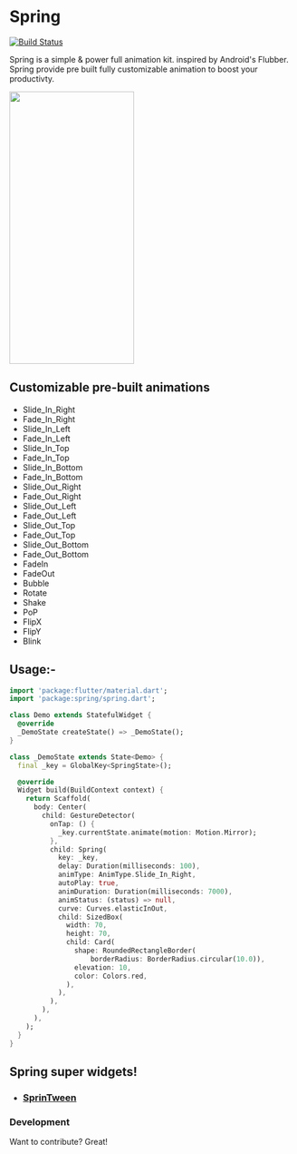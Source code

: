 # Spring

[![Build Status](https://travis-ci.org/joemccann/dillinger.svg?branch=master)](https://travis-ci.org/joemccann/dillinger)

Spring is a simple & power full animation kit. inspired by Android's Flubber.
Spring provide pre built fully customizable animation to boost your productivty.

<img src="https://github.com/KaushickSArgekar/spring/blob/master/docs/spring.gif" width="220" height="480">

## Customizable pre-built animations
  -  Slide_In_Right
  -  Fade_In_Right
  -  Slide_In_Left
  -  Fade_In_Left
  -  Slide_In_Top
  -  Fade_In_Top
  -  Slide_In_Bottom
  -  Fade_In_Bottom
  -  Slide_Out_Right
  -  Fade_Out_Right
  -  Slide_Out_Left
  -  Fade_Out_Left
  -  Slide_Out_Top
  -  Fade_Out_Top
  -  Slide_Out_Bottom
  -  Fade_Out_Bottom
  -  FadeIn
  -  FadeOut
  -  Bubble
  -  Rotate
  -  Shake
  -  PoP
  -  FlipX
  -  FlipY
  -  Blink

## Usage:-

``` dart
import 'package:flutter/material.dart';
import 'package:spring/spring.dart';

class Demo extends StatefulWidget {
  @override
  _DemoState createState() => _DemoState();
}

class _DemoState extends State<Demo> {
  final _key = GlobalKey<SpringState>();

  @override
  Widget build(BuildContext context) {
    return Scaffold(
      body: Center(
        child: GestureDetector(
          onTap: () {
            _key.currentState.animate(motion: Motion.Mirror);
          },
          child: Spring(
            key: _key,
            delay: Duration(milliseconds: 100),
            animType: AnimType.Slide_In_Right,
            autoPlay: true,
            animDuration: Duration(milliseconds: 7000),
            animStatus: (status) => null,
            curve: Curves.elasticInOut,
            child: SizedBox(
              width: 70,
              height: 70,
              child: Card(
                shape: RoundedRectangleBorder(
                    borderRadius: BorderRadius.circular(10.0)),
                elevation: 10,
                color: Colors.red,
              ),
            ),
          ),
        ),
      ),
    );
  }
}
```
## Spring super widgets!
  - ### [SprinTween]()






### Development

Want to contribute? Great!














